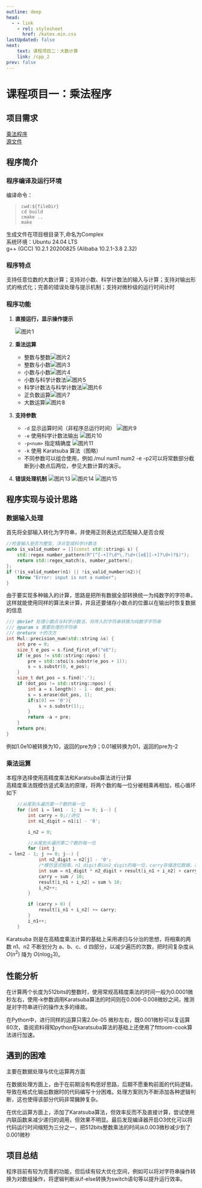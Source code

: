 ```yaml
---
outline: deep
head:
  - - link
    - rel: stylesheet
      href: /katex.min.css
lastUpdated: false
next: 
    text: 课程项目二：大数计算
    link: /cpp_2
prev: false
---
```

# 课程项目一：乘法程序
## 项目需求
[乘法程序](http://8.138.169.33:5212/s/mzI3)     
[源文件](https://github.com/klizz111/CPP_Lecture_Project/tree/main/Project1)

## 程序简介

### 程序编译及运行环境

编译命令：  
>     cwd:${fileDir}  
>     cd build  
>     cmake ..  
>     make  
生成文件在项目根目录下,命名为Complex  
系统环境：Ubuntu 24.04 LTS  
g++ (GCC) 10.2.1 20200825 (Alibaba 10.2.1-3.8 2.32)

### 程序特点

支持任意位数的大数计算；支持对小数、科学计数法的输入与计算；支持对输出形式的格式化；完善的错误处理与提示机制；支持对微秒级的运行时间计时

### 程序功能

1. **直接运行，显示操作提示**

    ![图片1](/img/cpp/图片1.png)

2. **乘法运算**

    - 整数与整数![图片2](/img/cpp/图片2.png)
    - 整数与小数![图片3](/img/cpp/图片3.png)
    - 小数与小数![图片4](/img/cpp/图片4.png)
    - 小数与科学计数法![图片5](/img/cpp/图片5.png)
    - 科学计数法与科学计数法![图片6](/img/cpp/图片6.png) 
    - 正负数运算![图片7](/img/cpp/图片7.png)
    - 大数运算![图片8](/img/cpp/图片8.png)

3. **支持参数**

    - `-d` 显示运算时间（非程序总运行时间） ![图片9](/img/cpp/图片9.png)
    - `-e` 使用科学计数法输出 ![图片10](/img/cpp/图片10.png)
    - `-p<num>` 指定精确度 ![图片11](/img/cpp/图片11.png)
    - `-k` 使用 Karatsuba 算法（图略）
    - 不同参数可以组合使用，例如./mul num1 num2 -e -p2可以将常数部分截断到小数点后两位，参见大数计算的演示。

4. **错误处理机制**
![图片13](/img/cpp/图片13.png)
![图片14](/img/cpp/图片14.png)
![图片15](/img/cpp/图片15.png)
    
## 程序实现与设计思路

### 数据输入处理

首先将全部输入转化为字符串，并使用正则表达式匹配输入是否合规

```cpp
//检查输入是否为整型、浮点型或科学计数法
auto is_valid_number = [](const std::string& s) {
    std::regex number_pattern(R"(^[-+]?\d*\.?\d+([eE][-+]?\d+)?$)");
    return std::regex_match(s, number_pattern);
};
if (!is_valid_number(n1) || !is_valid_number(n2)){
    throw "Error: input is not a number";
}
```

由于要实现多种输入的计算，思路是把所有数据全部转换统一为纯数字的字符串，这样就能使用同样的算法来计算，并且还要储存小数点的位置以在输出时恢复数据的信息

```cpp
/// @brief 处理小数点与科学计数法，将传入的字符串转换为纯数字字符串
/// @param s 需要处理的字符串
/// @return 十的次方
int Mul::precision_num(std::string &s) {
    int pre = 0;
    size_t e_pos = s.find_first_of("eE");
    if (e_pos != std::string::npos) {
        pre = std::stoi(s.substr(e_pos + 1));
        s = s.substr(0, e_pos);
    }
    size_t dot_pos = s.find('.');
    if (dot_pos != std::string::npos) {
        int a = s.length() - 1 - dot_pos;
        s = s.erase(dot_pos, 1);
        if(s[0] == '0'){
            s = s.substr(1);;
        }
        return -a + pre;
    }
    return pre;
}
```

例如1.0e10被转换为10，返回的pre为9；0.01被转换为01，返回的pre为-2

### 乘法运算

本程序选择使用高精度乘法和Karatsuba算法进行计算  
高精度乘法既模仿竖式乘法的原理，将两个数的每一位分被相乘再相加，核心循环如下

```cpp
    //从尾到头遍历第一个数的每一位
    for (int i = len1 - 1; i >= 0; i--) {
        int carry = 0;//进位
        int n1_digit = n1[i] - '0';

        i_n2 = 0;

        //从尾到头遍历第二个数的每一位
        for (int j
 = len2 - 1; j >= 0; j--) {
            int n2_digit = n2[j] - '0';
            /*模仿竖式相乘，n1_digit乘以n2_digit的每一位，carry存储进位数据，在下一轮循环中加入*/
            int sum = n1_digit * n2_digit + result[i_n1 + i_n2] + carry;
            carry = sum / 10;
            result[i_n1 + i_n2] = sum % 10;
            i_n2++;
        }

        if (carry > 0) {
            result[i_n1 + i_n2] += carry;
        }
        i_n1++;
    }
```

Karatsuba 则是在高精度乘法计算的基础上采用递归与分治的思想，将相乘的两数 n1、n2 不断划分为 a、b、c、d 四部分，以减少遍历的次数，把时间复杂度从 $O(n^2)$ 降为 $O(n {\log_2 3})$。

## 性能分析

在计算两个长度为512bits的整数时，使用常规高精度乘法的时间一般为0.0001微秒左右，使用-k参数调用Karatsuba算法的时间则在0.006-0.008微妙之间，推测是对字符串进行的操作太多的缘故。

在Python中，进行同样的运算只需2.0e-05 微秒左右，既0.001微秒可以复运算60次，查阅资料得知python在karatsuba算法的基础上还使用了ftttoom-cook算法进行加速。

## 遇到的困难

主要在数据处理与优化运算两方面

在数据处理方面上，由于在前期没有构思好思路，后期不愿重构前面的代码逻辑，导致在格式化输出数据时的代码编写十分困难。处理方案则为不断添加各种逻辑判断，这也使得该部分代码非常臃肿复杂。

在优化运算方面上，添加了Karatsuba算法，但效率反而不及直接计算，尝试使用内联函数来减少递归的调用，但效果不明显。最后发现编译器开启O3优化可以将代码运行时间缩短为三分之一，把512bits整数乘法的时间从0.003微秒减少到了0.001微秒

## 项目总结

程序目前有较为完善的功能，但后续有较大优化空间，例如可以将对字符串操作转换为对数组操作，将逻辑判断从if-else转换为switch语句等以提升运行效率。


